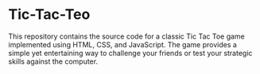 # Tic-Tac-Teo
This repository contains the source code for a classic Tic Tac Toe game implemented using HTML, CSS, and JavaScript. The game provides a simple yet entertaining way to challenge your friends or test your strategic skills against the computer.
